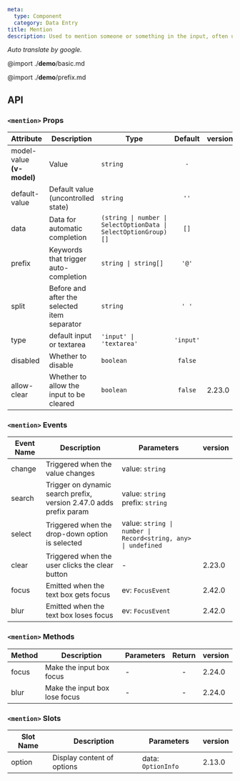 ```yaml
meta:
  type: Component
  category: Data Entry
title: Mention
description: Used to mention someone or something in the input, often used for posting, chatting or commenting.
```

*Auto translate by google.*

@import ./__demo__/basic.md

@import ./__demo__/prefix.md

## API


### `<mention>` Props

|Attribute|Description|Type|Default|version|
|---|---|---|:---:|:---|
|model-value **(v-model)**|Value|`string`|`-`||
|default-value|Default value (uncontrolled state)|`string`|`''`||
|data|Data for automatic completion|`(string \| number \| SelectOptionData \| SelectOptionGroup)[]`|`[]`||
|prefix|Keywords that trigger auto-completion|`string \| string[]`|`'@'`||
|split|Before and after the selected item separator|`string`|`' '`||
|type|default input or textarea|`'input' \| 'textarea'`|`'input'`||
|disabled|Whether to disable|`boolean`|`false`||
|allow-clear|Whether to allow the input to be cleared|`boolean`|`false`|2.23.0|
### `<mention>` Events

|Event Name|Description|Parameters|version|
|---|---|---|:---|
|change|Triggered when the value changes|value: `string`||
|search|Trigger on dynamic search prefix, version 2.47.0 adds prefix param|value: `string`<br>prefix: `string`||
|select|Triggered when the drop-down option is selected|value: `string \| number \| Record<string, any> \| undefined`||
|clear|Triggered when the user clicks the clear button|-|2.23.0|
|focus|Emitted when the text box gets focus|ev: `FocusEvent`|2.42.0|
|blur|Emitted when the text box loses focus|ev: `FocusEvent`|2.42.0|
### `<mention>` Methods

|Method|Description|Parameters|Return|version|
|---|---|---|:---:|:---|
|focus|Make the input box focus|-|-|2.24.0|
|blur|Make the input box lose focus|-|-|2.24.0|
### `<mention>` Slots

|Slot Name|Description|Parameters|version|
|---|---|---|:---|
|option|Display content of options|data: `OptionInfo`|2.13.0|


